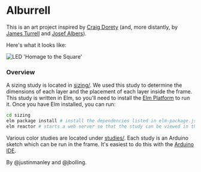 Alburrell
=========

This is an art project inspired by [Craig Dorety](http://craigdorety.com/) (and, more distantly, by [James Turrell](http://jamesturrell.com/) and [Josef Albers](https://en.wikipedia.org/wiki/Josef_Albers)).

Here's what it looks like:

![LED 'Homage to the Square'](https://pbs.twimg.com/media/CjJm2tRUgAAJ6HT.jpg:large)

### Overview

A sizing study is located in [sizing/](./sizing). We used this study to determine the dimensions of each layer
and the placement of each layer inside the frame. This study is written in Elm, so you'll need to install the
[Elm Platform](https://github.com/elm-lang/elm-platform) to run it. Once you have Elm installed, you can run:

```bash
cd sizing
elm package install # install the dependencies listed in elm-package.json
elm reactor # starts a web server so that the study can be viewed in the browser
```

Various color studies are located under [studies/](./studies). Each study is an Arduino sketch which can be
run in the frame. It's easiest to do this with the [Arduino IDE](https://www.arduino.cc/en/Main/Software).

By @justinmanley and @jbolling.

